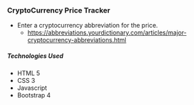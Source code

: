 ### CryptoCurrency Price Tracker

- Enter a cryptocurrency abbreviation for the price.
	- https://abbreviations.yourdictionary.com/articles/major-cryptocurrency-abbreviations.html

##### Technologies Used
- HTML 5
- CSS 3
- Javascript
- Bootstrap 4
